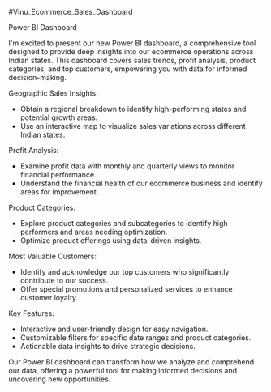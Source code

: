 #Vinu_Ecommerce_Sales_Dashboard

Power BI Dashboard

I'm excited to present our new Power BI dashboard, a comprehensive tool designed to provide deep insights into our ecommerce operations across Indian states. This dashboard covers sales trends, profit analysis, product categories, and top customers, empowering you with data for informed decision-making.

Geographic Sales Insights:

- Obtain a regional breakdown to identify high-performing states and potential growth areas.
- Use an interactive map to visualize sales variations across different Indian states.

Profit Analysis:

- Examine profit data with monthly and quarterly views to monitor financial performance.
- Understand the financial health of our ecommerce business and identify areas for improvement.

Product Categories:

- Explore product categories and subcategories to identify high performers and areas needing optimization.
- Optimize product offerings using data-driven insights.

Most Valuable Customers:

- Identify and acknowledge our top customers who significantly contribute to our success.
- Offer special promotions and personalized services to enhance customer loyalty.

Key Features:

- Interactive and user-friendly design for easy navigation.
- Customizable filters for specific date ranges and product categories.
- Actionable data insights to drive strategic decisions.

Our Power BI dashboard can transform how we analyze and comprehend our data, offering a powerful tool for making informed decisions and uncovering new opportunities.
